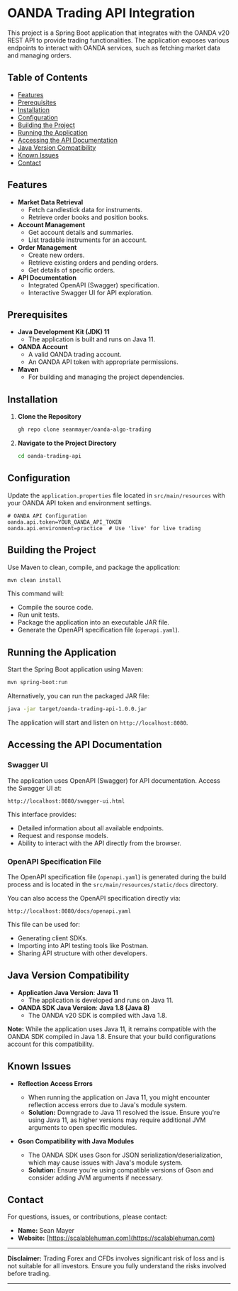 # OANDA Trading API Integration

This project is a Spring Boot application that integrates with the OANDA v20 REST API to provide trading functionalities. The application exposes various endpoints to interact with OANDA services, such as fetching market data and managing orders.

## Table of Contents

- [Features](#features)
- [Prerequisites](#prerequisites)
- [Installation](#installation)
- [Configuration](#configuration)
- [Building the Project](#building-the-project)
- [Running the Application](#running-the-application)
- [Accessing the API Documentation](#accessing-the-api-documentation)
- [Java Version Compatibility](#java-version-compatibility)
- [Known Issues](#known-issues)
- [Contact](#contact)

## Features

- **Market Data Retrieval**
   - Fetch candlestick data for instruments.
   - Retrieve order books and position books.
- **Account Management**
   - Get account details and summaries.
   - List tradable instruments for an account.
- **Order Management**
   - Create new orders.
   - Retrieve existing orders and pending orders.
   - Get details of specific orders.
- **API Documentation**
   - Integrated OpenAPI (Swagger) specification.
   - Interactive Swagger UI for API exploration.

## Prerequisites

- **Java Development Kit (JDK) 11**
   - The application is built and runs on Java 11.
- **OANDA Account**
   - A valid OANDA trading account.
   - An OANDA API token with appropriate permissions.
- **Maven**
   - For building and managing the project dependencies.

## Installation

1. **Clone the Repository**

   ```bash
   gh repo clone seanmayer/oanda-algo-trading
   ```

2. **Navigate to the Project Directory**

   ```bash
   cd oanda-trading-api
   ```

## Configuration

Update the `application.properties` file located in `src/main/resources` with your OANDA API token and environment settings.

```properties
# OANDA API Configuration
oanda.api.token=YOUR_OANDA_API_TOKEN
oanda.api.environment=practice  # Use 'live' for live trading
```

## Building the Project

Use Maven to clean, compile, and package the application:

```bash
mvn clean install
```

This command will:

- Compile the source code.
- Run unit tests.
- Package the application into an executable JAR file.
- Generate the OpenAPI specification file (`openapi.yaml`).

## Running the Application

Start the Spring Boot application using Maven:

```bash
mvn spring-boot:run
```

Alternatively, you can run the packaged JAR file:

```bash
java -jar target/oanda-trading-api-1.0.0.jar
```

The application will start and listen on `http://localhost:8080`.

## Accessing the API Documentation

### Swagger UI

The application uses OpenAPI (Swagger) for API documentation. Access the Swagger UI at:

```
http://localhost:8080/swagger-ui.html
```

This interface provides:

- Detailed information about all available endpoints.
- Request and response models.
- Ability to interact with the API directly from the browser.

### OpenAPI Specification File

The OpenAPI specification file (`openapi.yaml`) is generated during the build process and is located in the `src/main/resources/static/docs` directory.

You can also access the OpenAPI specification directly via:

```
http://localhost:8080/docs/openapi.yaml
```

This file can be used for:

- Generating client SDKs.
- Importing into API testing tools like Postman.
- Sharing API structure with other developers.

## Java Version Compatibility

- **Application Java Version**: **Java 11**
   - The application is developed and runs on Java 11.
- **OANDA SDK Java Version**: **Java 1.8 (Java 8)**
   - The OANDA v20 SDK is compiled with Java 1.8.

**Note:** While the application uses Java 11, it remains compatible with the OANDA SDK compiled in Java 1.8. Ensure that your build configurations account for this compatibility.

## Known Issues

- **Reflection Access Errors**
   - When running the application on Java 11, you might encounter reflection access errors due to Java's module system.
   - **Solution:** Downgrade to Java 11 resolved the issue. Ensure you're using Java 11, as higher versions may require additional JVM arguments to open specific modules.

- **Gson Compatibility with Java Modules**
   - The OANDA SDK uses Gson for JSON serialization/deserialization, which may cause issues with Java's module system.
   - **Solution:** Ensure you're using compatible versions of Gson and consider adding JVM arguments if necessary.

## Contact

For questions, issues, or contributions, please contact:

- **Name:** Sean Mayer
- **Website:** [https://scalablehuman.com](https://scalablehuman.com)

---

**Disclaimer:** Trading Forex and CFDs involves significant risk of loss and is not suitable for all investors. Ensure you fully understand the risks involved before trading.

---